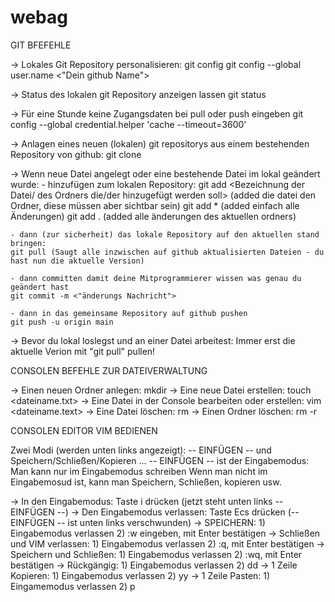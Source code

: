 # webag

GIT BFEFEHLE

-> Lokales Git Repository personalisieren:
	git config git config --global user.name <"Dein github Name">

-> Status des lokalen git Repository anzeigen lassen
	git status

-> Für eine Stunde keine Zugangsdaten bei pull oder push eingeben
	git config --global credential.helper 'cache --timeout=3600'

-> Anlagen eines neuen (lokalen) git repositorys aus einem bestehenden Repository von github:
	git clone <URL des Git-Repositorys auf github>

-> Wenn neue Datei angelegt oder eine bestehende Datei im lokal geändert wurde: 	- hinzufügen zum lokalen Repository:
	git add <Bezeichnung der Datei/ des Ordners die/der hinzugefügt werden soll> (added die datei den Ordner, diese müssen aber sichtbar sein)
	git add * (added einfach alle Änderungen)
	git add . (added alle änderungen des aktuellen ordners)

	- dann (zur sicherheit) das lokale Repository auf den aktuellen stand bringen:
	git pull (Saugt alle inzwischen auf github aktualisierten Dateien - du hast nun die aktuelle Version)

	- dann committen damit deine Mitprogrammierer wissen was genau du geändert hast
	git commit -m <"änderungs Nachricht">

	- dann in das gemeinsame Repository auf github pushen
	git push -u origin main

-> Bevor du lokal loslegst und an einer Datei arbeitest: Immer erst die aktuelle Verion mit "git pull" pullen!

CONSOLEN BEFEHLE ZUR DATEIVERWALTUNG

-> Einen neuen Ordner anlegen: mkdir <Ordnername>
-> Eine neue Datei erstellen: touch <dateiname.txt>
-> Eine Datei in der Console bearbeiten oder erstellen: vim <dateiname.text>
-> Eine Datei löschen: rm <Dateiname>
-> Einen Ordner löschen: rm -r <Ordnername>



CONSOLEN EDITOR VIM BEDIENEN

Zwei Modi (werden unten links angezeigt): -- EINFÜGEN -- und Speichern/Schließen/Kopieren ...
-- EINFÜGEN -- ist der Eingabemodus: Man kann nur im Eingabemodus schreiben
Wenn man nicht im Eingabemosud ist, kann man Speichern, Schließen, kopieren usw.

-> In den Eingabemodus: Taste i drücken (jetzt steht unten links -- EINFÜGEN --)
-> Den Eingabemodus verlassen: Taste Ecs drücken (-- EINFÜGEN -- ist unten links verschwunden)
-> SPEICHERN: 1) Eingabemodus verlassen 2) :w eingeben, mit Enter bestätigen
-> Schließen und VIM verlassen: 1) Eingabemodus verlassen 2) :q, mit Enter bestätigen
-> Speichern und Schließen: 1) Eingabemodus verlassen 2) :wq, mit Enter bestätigen
-> Rückgängig: 1) Eingabemodus verlassen 2) dd
-> 1 Zeile Kopieren: 1) Eingabemodus verlassen 2) yy
-> 1 Zeile Pasten: 1) Eingamemodus verlassen 2) p


